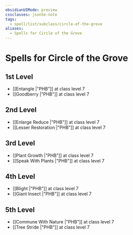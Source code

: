 ```yaml
---
obsidianUIMode: preview
cssclasses: json5e-note
tags:
  - spell/list/subclass/circle-of-the-grove
aliases:
  - Spells for Circle of the Grove
---
```

# Spells for Circle of the Grove

## 1st Level

- [[Entangle \|"PHB"]] at class level 7
- [[Goodberry \|"PHB"]] at class level 7

## 2nd Level

- [[Enlarge Reduce \|"PHB"]] at class level 7
- [[Lesser Restoration \|"PHB"]] at class level 7

## 3rd Level

- [[Plant Growth \|"PHB"]] at class level 7
- [[Speak With Plants \|"PHB"]] at class level 7

## 4th Level

- [[Blight \|"PHB"]] at class level 7
- [[Giant Insect \|"PHB"]] at class level 7

## 5th Level

- [[Commune With Nature \|"PHB"]] at class level 7
- [[Tree Stride \|"PHB"]] at class level 7
